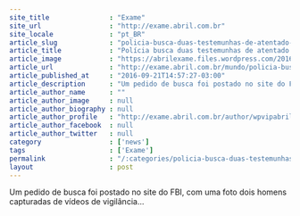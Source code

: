 ```yaml
---
site_title               : "Exame"
site_url                 : "http://exame.abril.com.br"
site_locale              : "pt_BR"
article_slug             : "policia-busca-duas-testemunhas-de-atentado-em-nova-york"
article_title            : "Polícia busca duas testemunhas de atentado em Nova York"
article_image            : "https://abrilexame.files.wordpress.com/2016/09/size_960_16_9_2016-09-18t054408z_1042623877_s1beubxvnwaa_rtrmadp_3_new-york-blast1.jpg?quality=70&strip=all&w=960"
article_url              : "http://exame.abril.com.br/mundo/policia-busca-duas-testemunhas-de-atentado-em-nova-york/"
article_published_at     : "2016-09-21T14:57:27-03:00"
article_description      : "Um pedido de busca foi postado no site do FBI, com uma foto dois homens capturadas de vídeos de vigilância..."
article_author_name      : ""
article_author_image     : null
article_author_biography : null
article_author_profile   : "http://exame.abril.com.br/author/wpvipabril/"
article_author_facebook  : null
article_author_twitter   : null
category                 : ['news']
tags                     : ['Exame']
permalink                : "/:categories/policia-busca-duas-testemunhas-de-atentado-em-nova-york/"
layout                   : post
---
```


Um pedido de busca foi postado no site do FBI, com uma foto dois homens capturadas de vídeos de vigilância...
